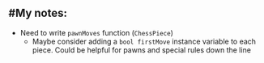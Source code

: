 #My notes:
-
- Need to write `pawnMoves` function (`ChessPiece`)
  - Maybe consider adding a `bool firstMove` instance variable to each piece. Could be helpful for pawns and special rules down the line